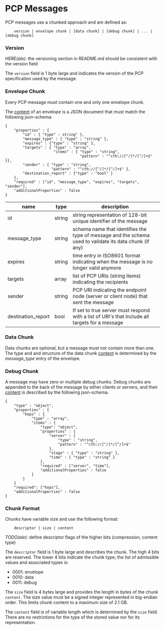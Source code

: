 PCP Messages
===

PCP messages use a chunked approach and are defined as:

```
    version | envelope chunk | [data chunk] | [debug chunk] | ... | [debug chunk]
```

### Version

*HERE(ale):* the versioning section in README.md should be consistent with
the version field

The `version` field is 1 byte large and indicates the version of the PCP
specification used by the message.


### Envelope Chunk

Every PCP message must contain one and only one envelope chunk.

The [content](#chunk-format) of an envelope is a JSON document that must match the following
json-schema:

```
{
    "properties" : {
        "id" : { "type" : string" },
        "message_type" : { "type" : "string" },
        "expires" : {"type" : "string" },
        "targets" : { "type" : "array",
                      "items" : { "type" : "string",
                                  "pattern" : "^cth://[^/]*/[^/]+$" }},
        "sender" : { "type" : "string",
                     "pattern" : "^cth://[^/]*/[^/]+$" },
        "destination_report" : {"type" : "bool" }
    },
    "required" : ["id", "message_type", "expires", "targets", "sender"],
    "additionalProperties" : false
}
```

| name | type | description
|------|------|------------
| id | string | string representation of 128-bit unique identifier of the message
| message_type | string | schema name that identifies the type of message and the schema used to validate its data chunk (if any)
| expires | string | time entry in ISO8601 format indicating when the message is no longer valid anymore
| targets | array | list of PCP URIs (string items) indicating the recipients
| sender | string | PCP URI indicating the endpoint node (server or client node) that sent the message
| destination_report | bool | If set to true server must respond with a list of URI's that include all targets for a message |


### Data Chunk

Data chunks are optional, but a message must not contain more than one. The type
and and structure of the data chunk [content](#chunk-format) is determined by the *message_type*
entry of the envelope.

### Debug Chunk

A message may have zero or multiple debug chunks. Debug chunks are appended to the
back of the message by either clients or servers, and their [content](#chunk-format)
is described by the following json-schema.

```
{
    "type" : "object",
    "properties" : {
        "hops" : {
            "type" : "array",
            "items" : {
                "type": "object",
                "properties" : {
                    "server" : {
                        "type" : "string",
                        "pattern" : "^cth://[^/]*/[^/]+$"
                    },
                    "stage" : { "type" : "string" },
                    "time" : { "type" : "string" }
                },
                "required" : ["server", "time"],
                "additionalProperties" : false
            }
        }
    }
    "required": ["hops"],
    "additionalProperties" : false
}
```

### Chunk Format

Chunks have variable size and use the following format:

```
    descriptor | size | content
```

*TODO(ale):* define descriptor flags of the higher bits (compression, content
    type)

The `descriptor` field is 1 byte large and describes the chunk.
The high 4 bits are reserved. The lower 4 bits indicate the chunk type; the list
of admissible values and associated types is:

 - 0001: envelope
 - 0010: data
 - 0011: debug

The `size` field is 4 bytes large and provides the length in bytes of the chunk
`content`. The size value must be a signed integer represented in big-endian
order. This limits chunk content to a maximum size of 2.1 GB.

The `content` field is of variable length which is determined by the `size` field.
There are no restrictions for the type of the stored value nor for its representation.



[1]: delivery.md
